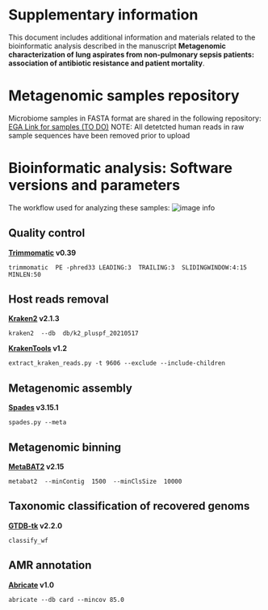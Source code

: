 # Supplementary information

This document includes additional information and materials related to the bioinformatic analysis described in the manuscript **Metagenomic characterization of lung aspirates from non-pulmonary sepsis patients: association of antibiotic resistance and patient mortality**. 


# Metagenomic samples repository
Microbiome samples in FASTA format are shared in the following repository:
[EGA Link for samples (TO DO)](www.google.es)
NOTE: All detetcted human reads in raw sample sequences have been removed prior to upload

# Bioinformatic analysis: Software versions and  parameters
The workflow used for analyzing these samples:
![image info](img/metagen_workflow.png)

## Quality control

**[Trimmomatic](https://github.com/usadellab/Trimmomatic) v0.39** 

    trimmomatic  PE -phred33 LEADING:3  TRAILING:3  SLIDINGWINDOW:4:15  MINLEN:50

## Host reads removal

**[Kraken2](https://ccb.jhu.edu/software/kraken2/) v2.1.3**

    kraken2  --db  db/k2_pluspf_20210517

**[KrakenTools](https://ccb.jhu.edu/software/krakentools/) v1.2**

    extract_kraken_reads.py -t 9606 --exclude --include-children

## Metagenomic assembly

**[Spades](https://github.com/ablab/spades) v3.15.1** 

    spades.py --meta

## Metagenomic binning

**[MetaBAT2](https://bitbucket.org/berkeleylab/metabat/src/master/) v2.15** 

    metabat2  --minContig  1500  --minClsSize  10000

## Taxonomic classification of recovered genoms

**[GTDB-tk](https://github.com/Ecogenomics/GTDBTk) v2.2.0** 

    classify_wf

## AMR annotation

**[Abricate](https://github.com/tseemann/abricate/) v1.0**

    abricate --db card --mincov 85.0

